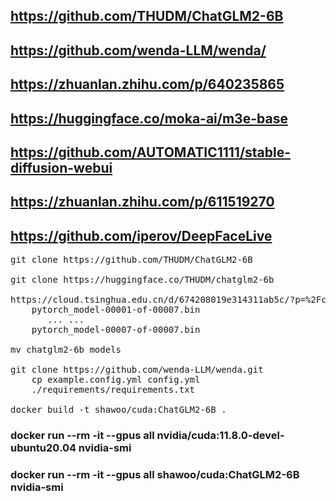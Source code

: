 ## https://github.com/THUDM/ChatGLM2-6B

## https://github.com/wenda-LLM/wenda/
## https://zhuanlan.zhihu.com/p/640235865

## https://huggingface.co/moka-ai/m3e-base

## https://github.com/AUTOMATIC1111/stable-diffusion-webui
## https://zhuanlan.zhihu.com/p/611519270

## https://github.com/iperov/DeepFaceLive
<pre>
git clone https://github.com/THUDM/ChatGLM2-6B

git clone https://huggingface.co/THUDM/chatglm2-6b

https://cloud.tsinghua.edu.cn/d/674208019e314311ab5c/?p=%2Fchatglm2-6b&mode=list
    pytorch_model-00001-of-00007.bin
       ... ...
    pytorch_model-00007-of-00007.bin

mv chatglm2-6b models

git clone https://github.com/wenda-LLM/wenda.git
    cp example.config.yml config.yml
    ./requirements/requirements.txt
    
docker build -t shawoo/cuda:ChatGLM2-6B .
</pre>

### docker run --rm -it --gpus all nvidia/cuda:11.8.0-devel-ubuntu20.04 nvidia-smi
### docker run --rm -it --gpus all shawoo/cuda:ChatGLM2-6B nvidia-smi
